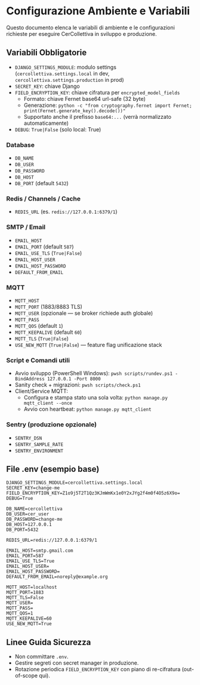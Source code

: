 # Configurazione Ambiente e Variabili

Questo documento elenca le variabili di ambiente e le configurazioni richieste per eseguire CerCollettiva in sviluppo e produzione.

## Variabili Obbligatorie
- `DJANGO_SETTINGS_MODULE`: modulo settings (`cercollettiva.settings.local` in dev, `cercollettiva.settings.production` in prod)
- `SECRET_KEY`: chiave Django
- `FIELD_ENCRYPTION_KEY`: chiave cifratura per `encrypted_model_fields`
  - Formato: chiave Fernet base64 url-safe (32 byte)
  - Generazione: `python -c "from cryptography.fernet import Fernet; print(Fernet.generate_key().decode())"`
  - Supportato anche il prefisso `base64:...` (verrà normalizzato automaticamente)
- `DEBUG`: `True|False` (solo local: True)

### Database
- `DB_NAME`
- `DB_USER`
- `DB_PASSWORD`
- `DB_HOST`
- `DB_PORT` (default `5432`)

### Redis / Channels / Cache
- `REDIS_URL` (es. `redis://127.0.0.1:6379/1`)

### SMTP / Email
- `EMAIL_HOST`
- `EMAIL_PORT` (default `587`)
- `EMAIL_USE_TLS` (`True|False`)
- `EMAIL_HOST_USER`
- `EMAIL_HOST_PASSWORD`
- `DEFAULT_FROM_EMAIL`

### MQTT
- `MQTT_HOST`
- `MQTT_PORT` (1883/8883 TLS)
- `MQTT_USER` (opzionale — se broker richiede auth globale)
- `MQTT_PASS`
- `MQTT_QOS` (default `1`)
- `MQTT_KEEPALIVE` (default `60`)
- `MQTT_TLS` (`True|False`)
- `USE_NEW_MQTT` (`True|False`) — feature flag unificazione stack

### Script e Comandi utili
- Avvio sviluppo (PowerShell Windows): `pwsh scripts/rundev.ps1 -BindAddress 127.0.0.1 -Port 8000`
- Sanity check + migrazioni: `pwsh scripts/check.ps1`
- Client/Service MQTT:
  - Configura e stampa stato una sola volta: `python manage.py mqtt_client --once`
  - Avvio con heartbeat: `python manage.py mqtt_client`

### Sentry (produzione opzionale)
- `SENTRY_DSN`
- `SENTRY_SAMPLE_RATE`
- `SENTRY_ENVIRONMENT`

## File .env (esempio base)
```
DJANGO_SETTINGS_MODULE=cercollettiva.settings.local
SECRET_KEY=change-me
FIELD_ENCRYPTION_KEY=Z1o9j5T2T1Qz3KJmWmKx1e0Y2xJYg2f4m0f4O5z6X9o=
DEBUG=True

DB_NAME=cercollettiva
DB_USER=cer_user
DB_PASSWORD=change-me
DB_HOST=127.0.0.1
DB_PORT=5432

REDIS_URL=redis://127.0.0.1:6379/1

EMAIL_HOST=smtp.gmail.com
EMAIL_PORT=587
EMAIL_USE_TLS=True
EMAIL_HOST_USER=
EMAIL_HOST_PASSWORD=
DEFAULT_FROM_EMAIL=noreply@example.org

MQTT_HOST=localhost
MQTT_PORT=1883
MQTT_TLS=False
MQTT_USER=
MQTT_PASS=
MQTT_QOS=1
MQTT_KEEPALIVE=60
USE_NEW_MQTT=True
```

## Linee Guida Sicurezza
- Non committare `.env`.
- Gestire segreti con secret manager in produzione.
- Rotazione periodica `FIELD_ENCRYPTION_KEY` con piano di re-cifratura (out-of-scope qui).
